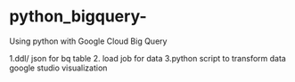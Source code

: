 # python_bigquery-
Using python with Google Cloud Big Query 


1.ddl/ json for bq table 
2. load job for data 
3.python script to transform data
google studio visualization 
